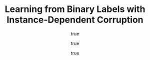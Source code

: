 ---
arxiv: 1605.00751
author:
- family: Menon
  given: Aditya Krishna
  institute: Data61
- family: van Rooyen
  given: Brendan
  institute: QUT
- family: Natarajan
  given: Nagarajan
  institute: MSR Bangalore
categories:
- menon16a
key: menon16a
layout: refuses
section: pre
title: Learning from Binary Labels with Instance-Dependent Corruption
---